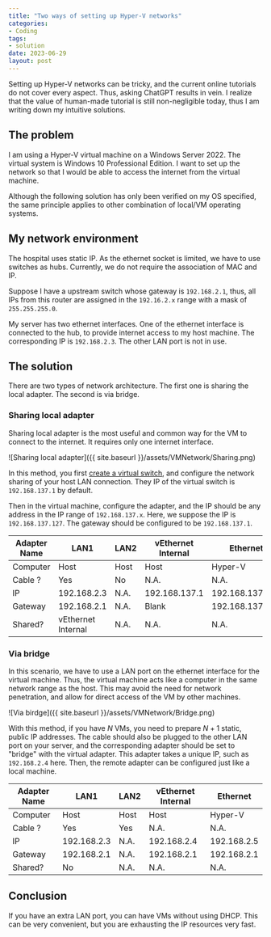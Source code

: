 ```yaml
---
title: "Two ways of setting up Hyper-V networks"
categories:
- Coding
tags:
- solution
date: 2023-06-29
layout: post
---
```


Setting up Hyper-V networks can be tricky, and the current online tutorials do not cover every aspect. Thus, asking ChatGPT results in vein. I realize that the value of human-made tutorial is still non-negligible today, thus I am writing down my intuitive solutions.

## The problem

I am using a Hyper-V virtual machine on a Windows Server 2022. The virtual system is Windows 10 Professional Edition. I want to set up the network so that I would be able to access the internet from the virtual machine.

Although the following solution has only been verified on my OS specified, the same principle applies to other combination of local/VM operating systems.

## My network environment

The hospital uses static IP. As the ethernet socket is limited, we have to use switches as hubs. Currently, we do not require the association of MAC and IP.

Suppose I have a upstream switch whose gateway is `192.168.2.1`, thus, all IPs from this router are assigned in the `192.16.2.x` range with a mask of `255.255.255.0`.

My server has two ethernet interfaces. One of the ethernet interface is connected to the hub, to provide internet access to my host machine. The corresponding IP is `192.168.2.3`. The other LAN port is not in use.

## The solution

There are two types of network architecture. The first one is sharing the local adapter. The second is via bridge.

### Sharing local adapter

Sharing local adapter is the most useful and common way for the VM to connect to the internet. It requires only one internet interface.

![Sharing local adapter]({{ site.baseurl }}/assets/VMNetwork/Sharing.png)

In this method, you first [create a virtual switch](https://learn.microsoft.com/en-us/virtualization/hyper-v-on-windows/quick-start/connect-to-network), and configure the network sharing of your host LAN connection. They IP of the virtual switch is `192.168.137.1` by default.

Then in the virtual machine, configure the adapter, and the IP should be any address in the IP range of `192.168.137.x`. Here, we suppose the IP is `192.168.137.127`. The gateway should be configured to be `192.168.137.1`.

| Adapter Name | LAN1 | LAN2 | vEthernet Internal | Ethernet |
| --- | --- | --- | --- | --- |
| Computer | Host | Host | Host | Hyper-V |
| Cable ? | Yes | No | N.A. | N.A. |
| IP | 192.168.2.3 | N.A. | 192.168.137.1 | 192.168.137.127 |
| Gateway | 192.168.2.1 | N.A. | Blank | 192.168.137.1 |
| Shared? | vEthernet Internal | N.A. | N.A. | N.A. |

### Via bridge

In this scenario, we have to use a LAN port on the ethernet interface for the virtual machine. Thus, the virtual machine acts like a computer in the same network range as the host. This may avoid the need for network penetration, and allow for direct access of the VM by other machines.

![Via birdge]({{ site.baseurl }}/assets/VMNetwork/Bridge.png)

With this method, if you have $N$ VMs, you need to prepare $N+1$ static, public IP addresses. The cable should also be plugged to the other LAN port on your server, and the corresponding adapter should be set to "bridge" with the virtual adapter. This adapter takes a unique IP, such as `192.168.2.4` here. Then, the remote adapter can be configured just like a local machine.

| Adapter Name | LAN1 | LAN2 | vEthernet Internal | Ethernet |
| --- | --- | --- | --- | --- |
| Computer | Host | Host | Host | Hyper-V |
| Cable ? | Yes | Yes | N.A. | N.A. |
| IP | 192.168.2.3 | N.A. | 192.168.2.4 | 192.168.2.5 |
| Gateway | 192.168.2.1 | N.A. | 192.168.2.1| 192.168.2.1 |
| Shared? | No | N.A. | N.A. | N.A. |

## Conclusion

If you have an extra LAN port, you can have VMs without using DHCP. This can be very convenient, but you are exhausting the IP resources very fast.
